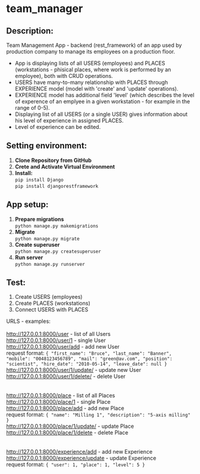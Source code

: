 # team_manager

## Description:
Team Management App - backend (rest_framework) of an app used by production company to manage its employees on a production floor.

* App is displaying lists of all USERS (employees) and PLACES (workstations - phisical places, where work is performed by an employee), both with CRUD operations.
* USERS have many-to-many relationship with PLACES through EXPERIENCE model (model with 'create' and 'update' operations).
* EXPERIENCE model has additional field 'level' (which describes the level of experence of an emplyee in a given workstation - for example in the range of 0-5).
* Displaying list of all USERS (or a single USER) gives information about his level of experience in assigned PLACES.
* Level of experience can be edited.

## Setting environment:
1. **Clone Repository from GitHub** <br />
2. **Crete and Activate Virtual Environment** <br />
3. **Install:** <br />
    `pip install Django` <br />
    `pip install djangorestframework` <br />

## App setup:
1. **Prepare migrations** <br />
    `python manage.py makemigrations` <br />
2. **Migrate** <br />
    `python manage.py migrate` <br />
3. **Create superuser** <br />
    `python manage.py createsuperuser` <br />
4. **Run server** <br />
    `python manage.py runserver` <br />

## Test:
1. Create USERS (employees)
2. Create PLACES (workstations)
3. Connect USERS with PLACES

URLS - examples: <br />
<br />
http://127.0.0.1:8000/user - list of all Users <br />
http://127.0.0.1:8000/user/1 - single User <br />
http://127.0.0.1:8000/user/add - add new User <br />
request format: `{
        "first_name": "Bruce",
        "last_name": "Banner",
        "mobile": "0048123456789",
        "mail": "green@av.com",
        "position": "scientist",
        "hire_date": "2010-05-14",
        "leave_date": null
}` <br />
http://127.0.0.1:8000/user/1/update/ - update new User <br />
http://127.0.0.1:8000/user/1/delete/ - delete User <br />
<br />
<br />
http://127.0.0.1:8000/place - list of all Places <br />
http://127.0.0.1:8000/place/1 - single Place <br />
http://127.0.0.1:8000/place/add - add new Place <br />
request format: `{
        "name": "Milling 1",
        "description": "5-axis milling"
}` <br />
http://127.0.0.1:8000/place/1/update/ - update Place <br />
http://127.0.0.1:8000/place/1/delete - delete Place <br />  
<br />
http://127.0.0.1:8000/experience/add - add new Experience <br />
http://127.0.0.1:8000/experience/update - update Experience <br />
request format: `{
        "user": 1,
        "place": 1,
        "level": 5
}` <br />
